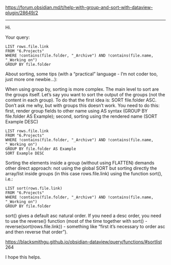 https://forum.obsidian.md/t/help-with-group-and-sort-with-dataview-plugin/28649/2


---

Hi.

Your query:

```dataview
LIST rows.file.link
FROM "6.Projects"
WHERE !contains(file.folder, "_Archive") AND !contains(file.name, "_Working on")
GROUP BY file.folder
```
About sorting, some tips (with a “practical” language - I’m not coder too, just more one newbie…):

When using group by, sorting is more complex. The main level to sort are the groups itself. Let’s say you want to sort the output of the groups (not the content in each group). To do that the first idea is: SORT file.folder ASC. Don’t ask me why, but with groups this doesn’t work. You need to do this: first, render group fields to other name using AS syntax (GROUP BY file.folder AS Example); second, sorting using the rendered name (SORT Example DESC)
```dataview
LIST rows.file.link
FROM "6.Projects"
WHERE !contains(file.folder, "_Archive") AND !contains(file.name, "_Working on")
GROUP BY file.folder AS Example
SORT Example DESC
```
Sorting the elements inside a group (without using FLATTEN) demands other direct approach: not using the global SORT but sorting directly the array/list inside groups (in this case rows.file.link) using the function sort(), i.e.:
```dataview
LIST sort(rows.file.link)
FROM "6.Projects"
WHERE !contains(file.folder, "_Archive") AND !contains(file.name, "_Working on")
GROUP BY file.folder
```
sort() gives a default asc natural order. If you need a desc order, you need to use the reverse() function (most of the time together with sort() - reverse(sort(rows.file.link)) - something like “first it’s necessary to order asc and then reverse that order”).

https://blacksmithgu.github.io/obsidian-dataview/query/functions/#sortlist 264

I hope this helps.